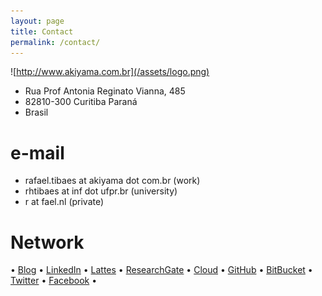 ```yaml
---
layout: page
title: Contact 
permalink: /contact/
---
```


![http://www.akiyama.com.br](/assets/logo.png)


* Rua Prof Antonia Reginato Vianna, 485
* 82810-300 Curitiba Paraná
* Brasil

# e-mail
* rafael.tibaes at akiyama dot com.br (work)
* rhtibaes at inf dot ufpr.br (university)
* r at fael.nl (private)

# Network
• [Blog](http://wp.fael.nl)
• [LinkedIn](http://in.fael.nl)
• [Lattes](http://lattes.fael.nl)
• [ResearchGate](http://rg.fael.nl) 
• [Cloud](http://rand.fael.nl)
• [GitHub](http://git.fael.nl)
• [BitBucket](http://bb.fael.nl)
• [Twitter](http://tt.fael.nl)
• [Facebook](http://fb.fael.nl) •
